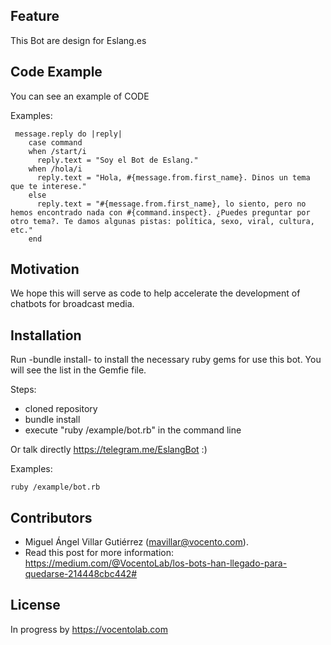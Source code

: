 ## Feature

This Bot are design for Eslang.es

## Code Example

You can see an example of CODE

Examples:  
```
 message.reply do |reply|
    case command
    when /start/i
      reply.text = "Soy el Bot de Eslang."
    when /hola/i
      reply.text = "Hola, #{message.from.first_name}. Dinos un tema que te interese."
    else
      reply.text = "#{message.from.first_name}, lo siento, pero no hemos encontrado nada con #{command.inspect}. ¿Puedes preguntar por otro tema?. Te damos algunas pistas: política, sexo, viral, cultura, etc."
    end
```

## Motivation

We hope this will serve as code to help accelerate the development of chatbots for broadcast media.

## Installation

Run -bundle install- to install the necessary ruby gems for use this bot. You will see the list in the Gemfie file.

Steps:
* cloned repository
* bundle install
* execute "ruby /example/bot.rb" in the command line

Or talk directly https://telegram.me/EslangBot :)

Examples:

```ruby /example/bot.rb```

## Contributors

* Miguel Ángel Villar Gutiérrez (mavillar@vocento.com).
* Read this post for more information: https://medium.com/@VocentoLab/los-bots-han-llegado-para-quedarse-214448cbc442#

## License

In progress by https://vocentolab.com


